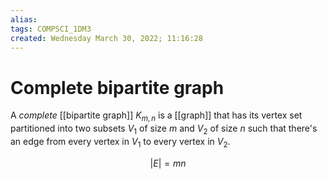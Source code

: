```yaml
---
alias: 
tags: COMPSCI_1DM3
created: Wednesday March 30, 2022; 11:16:28 
---
```

# Complete bipartite graph
A *complete* [[bipartite graph]] $K_{m,n}$ is a [[graph]] that has its vertex set partitioned into two subsets $V_1$ of size $m$ and $V_2$ of size $n$ such that there's an edge from every vertex in $V_1$ to every vertex in $V_2$. 

$$|E|=mn$$